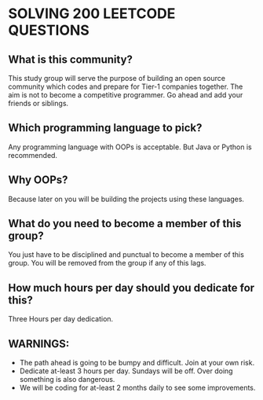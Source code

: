 # SOLVING 200 LEETCODE QUESTIONS

## What is this community?
This study group will serve the purpose of building an open source community which codes and prepare for Tier-1 companies together. The aim is not to become a competitive programmer. Go ahead and add your friends or siblings.

## Which programming language to pick?
Any programming language with OOPs is acceptable. But Java or Python is recommended.

## Why OOPs?
Because later on you will be building the projects using these languages.

## What do you need to become a member of this group?
You just have to be disciplined and punctual to become a member of this group. You will be removed from the group if any of this lags.

## How much hours per day should you dedicate for this?
Three Hours per day dedication.

## WARNINGS:
- The path ahead is going to be bumpy and difficult. Join at your own risk.
- Dedicate at-least 3 hours per day. Sundays will be off. Over doing something is also dangerous.
- We will be coding for at-least 2 months daily to see some improvements. 
